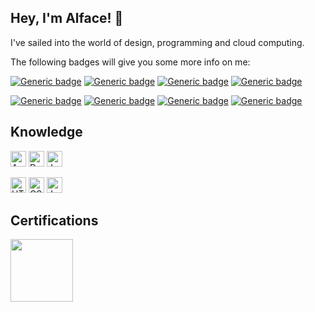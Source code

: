 ## Hey, I'm Alface! 🥗


I've sailed into the world of design, programming and cloud computing.

The following badges will give you some more info on me:

[![Generic badge](https://img.shields.io/badge/OS-Windows%2010-darkgreen.svg)](https://shields.io/)
[![Generic badge](https://img.shields.io/badge/Editor-Visual%20Studio%20Code-darkgreen.svg)](https://shields.io/)
[![Generic badge](https://img.shields.io/badge/Version%20Control-GitHub-darkgreen.svg)](https://shields.io/)
[![Generic badge](https://img.shields.io/badge/Design-Adobe%20Photoshop-darkgreen.svg)](https://shields.io/)

[![Generic badge](https://img.shields.io/badge/Sport-Swimming-darkgreen.svg)](https://shields.io/)
[![Generic badge](https://img.shields.io/badge/Hobby-Gaming-darkgreen.svg)](https://shields.io/)
[![Generic badge](https://img.shields.io/badge/Food-Pizza-darkgreen.svg)](https://shields.io/)
[![Generic badge](https://img.shields.io/badge/Hands-Diamond-darkgreen.svg)](https://shields.io/)


## Knowledge
<img alt="Azure" height="25px" src="https://img.shields.io/badge/azure-%230072C6.svg?&style=for-the-badge&logo=azure-devops&logoColor=white"/> <img alt="Docker" height="25px" src="https://img.shields.io/badge/docker-%230db7ed.svg?&style=for-the-badge&logo=docker&logoColor=white"/> <img alt="Jenkins" height="25px" src="https://img.shields.io/badge/jenkins-%232C5263.svg?&style=for-the-badge&logo=jenkins&logoColor=white"/>

<img alt="HTML5" height="25px" src="https://img.shields.io/badge/html5-%23E34F26.svg?&style=for-the-badge&logo=html5&logoColor=white"/> <img alt="CSS3" height="25px" src="https://img.shields.io/badge/css3-%231572B6.svg?&style=for-the-badge&logo=css3&logoColor=white"/> <img alt="Java" height="25px" src="https://img.shields.io/badge/java-%23ED8B00.svg?&style=for-the-badge&logo=java&logoColor=white"/>


## Certifications
<img src="https://i.imgur.com/C2TQLEt.png" width="100px">
